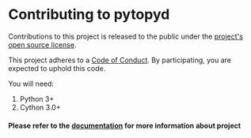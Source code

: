 Contributing to pytopyd
===================

Contributions to this project is released to the public under the [project's open source license](LICENSE).

This project adheres to a [Code of Conduct][code-of-conduct]. By participating, you are expected to uphold this code.

[code-of-conduct]: ./CODE_OF_CONDUCT.md

You will need:

1. Python 3+
2. Cython 3.0+

#### Please refer to the [documentation](./readme.md) for more information about project 
